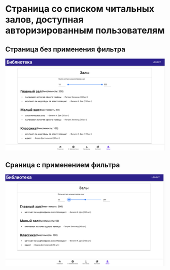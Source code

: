 # Страница со списком читальных залов, доступная авторизированным пользователям

## Страница без применения фильтра

!["Halls"](imges/halls.png)

## Сраница с применением фильтра

!["Filtered halls"](imges/hallswfil.png)